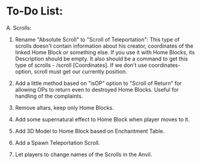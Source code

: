 To-Do List:
========

A. Scrolls:

1. Rename "Absolute Scroll" to "Scroll of Teleportation":
This type of scrolls doesn't contain information about his creator, coordinates of the linked Home Block or something else. If you use it with Home Blocks, its Description should be empty.
It also should be a command to get this type of scrolls - /scroll <Description of the Scroll> [Coordinates]. If we don't use coordinates-option, scroll must get our currently position.

2. Add a little method based on "isOP" option to "Scroll of Return" for allowing OPs to return even to destroyed Home Blocks. Useful for handling of the complaints.

3. Remove altars, keep only Home Blocks.

4. Add some supernatural effect to Home Block when player moves to it.

5. Add 3D Model to Home Block based on Enchantment Table.

6. Add a Spawn Teleportation Scroll.

7. Let players to change names of the Scrolls in the Anvil.
